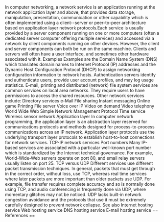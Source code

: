 In computer networking, a network service is an application running at
the network application layer and above, that provides data storage,
manipulation, presentation, communication or other capability which is
often implemented using a client--server or peer-to-peer architecture
based on application layer network protocols.Each service is usually
provided by a server component running on one or more computers (often a
dedicated server computer offering multiple services) and accessed via a
network by client components running on other devices. However, the
client and server components can both be run on the same machine.
Clients and servers will often have a user interface, and sometimes
other hardware associated with it. Examples Examples are the Domain Name
System (DNS) which translates domain names to Internet Protocol (IP)
addresses and the Dynamic Host Configuration Protocol (DHCP) to assign
networking configuration information to network hosts. Authentication
servers identify and authenticate users, provide user account profiles,
and may log usage statistics. E-mail, printing and distributed (network)
file system services are common services on local area networks. They
require users to have permissions to access the shared resources. Other
network services include: Directory services e-Mail File sharing Instant
messaging Online game Printing File server Voice over IP Video on demand
Video telephony World Wide Web Simple Network Management Protocol Time
service Wireless sensor network Application layer In computer network
programming, the application layer is an abstraction layer reserved for
communications protocols and methods designed for process-to-process
communications across an IP network. Application layer protocols use the
underlying transport layer protocols to establish host-to-host
connections for network services. TCP-IP network services Port numbers
Many IP-based services are associated with a particular well-known port
number which is standardized by the Internet technical governance. For
example, World-Wide-Web servers operate on port 80, and email relay
servers usually listen on port 25. TCP versus UDP Different services use
different packet transmission techniques. In general, packets that must
get through in the correct order, without loss, use TCP, whereas real
time services where later packets are more important than older packets
use UDP. For example, file transfer requires complete accuracy and so is
normally done using TCP, and audio conferencing is frequently done via
UDP, where momentary glitches may not be noticed. UDP lacks built-in
network congestion avoidance and the protocols that use it must be
extremely carefully designed to prevent network collapse. See also
Internet hosting service Web hosting service DNS hosting service E-mail
hosting service == References ==

